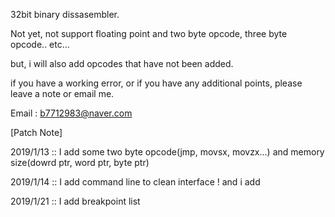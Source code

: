 

32bit binary dissasembler. 

Not yet, not support floating point and two byte opcode, three byte opcode.. etc... 

but, i will also add opcodes that have not been added. 

if you have a working error, or if you have any additional points, please leave a note or email me. 

Email : b7712983@naver.com 


[Patch Note]

2019/1/13 :: I add some two byte opcode(jmp, movsx, movzx...) and memory size(dowrd ptr, word ptr, byte ptr) 

2019/1/14 :: I add command line to clean interface ! and i add <line number>

2019/1/21 :: I add breakpoint list 
